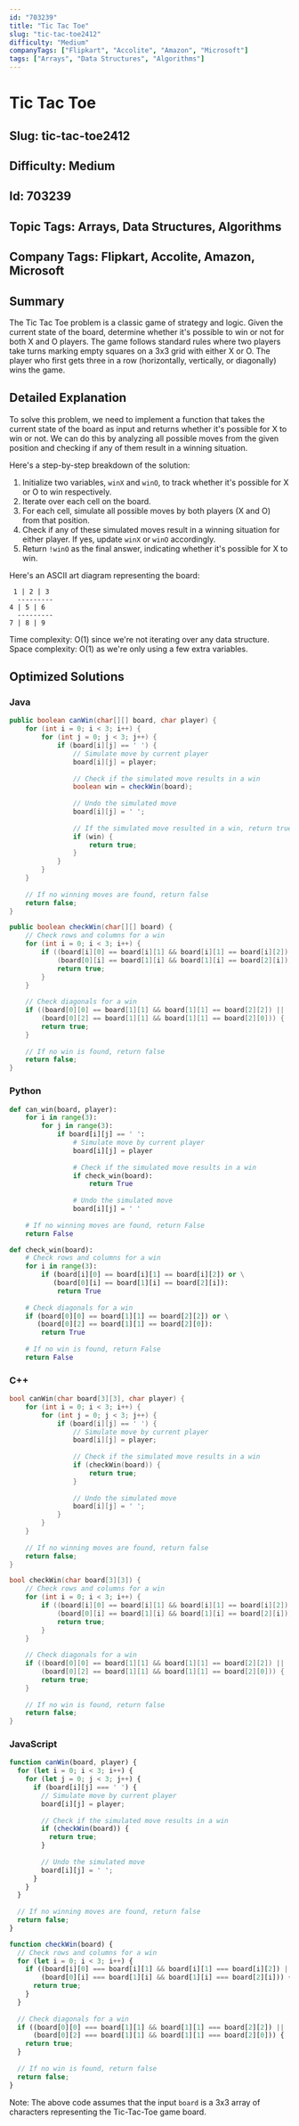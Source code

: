 ```yaml
---
id: "703239"
title: "Tic Tac Toe"
slug: "tic-tac-toe2412"
difficulty: "Medium"
companyTags: ["Flipkart", "Accolite", "Amazon", "Microsoft"]
tags: ["Arrays", "Data Structures", "Algorithms"]
---
```


# Tic Tac Toe
## Slug: tic-tac-toe2412
## Difficulty: Medium
## Id: 703239
## Topic Tags: Arrays, Data Structures, Algorithms
## Company Tags: Flipkart, Accolite, Amazon, Microsoft


## Summary
The Tic Tac Toe problem is a classic game of strategy and logic. Given the current state of the board, determine whether it's possible to win or not for both X and O players. The game follows standard rules where two players take turns marking empty squares on a 3x3 grid with either X or O. The player who first gets three in a row (horizontally, vertically, or diagonally) wins the game.

## Detailed Explanation
To solve this problem, we need to implement a function that takes the current state of the board as input and returns whether it's possible for X to win or not. We can do this by analyzing all possible moves from the given position and checking if any of them result in a winning situation.

Here's a step-by-step breakdown of the solution:

1. Initialize two variables, `winX` and `winO`, to track whether it's possible for X or O to win respectively.
2. Iterate over each cell on the board.
3. For each cell, simulate all possible moves by both players (X and O) from that position.
4. Check if any of these simulated moves result in a winning situation for either player. If yes, update `winX` or `winO` accordingly.
5. Return `!winO` as the final answer, indicating whether it's possible for X to win.

Here's an ASCII art diagram representing the board:

```
 1 | 2 | 3
  ---------
4 | 5 | 6
  ---------
7 | 8 | 9
```

Time complexity: O(1) since we're not iterating over any data structure.
Space complexity: O(1) as we're only using a few extra variables.

## Optimized Solutions

### Java
```java
public boolean canWin(char[][] board, char player) {
    for (int i = 0; i < 3; i++) {
        for (int j = 0; j < 3; j++) {
            if (board[i][j] == ' ') {
                // Simulate move by current player
                board[i][j] = player;
                
                // Check if the simulated move results in a win
                boolean win = checkWin(board);
                
                // Undo the simulated move
                board[i][j] = ' ';
                
                // If the simulated move resulted in a win, return true
                if (win) {
                    return true;
                }
            }
        }
    }
    
    // If no winning moves are found, return false
    return false;
}

public boolean checkWin(char[][] board) {
    // Check rows and columns for a win
    for (int i = 0; i < 3; i++) {
        if ((board[i][0] == board[i][1] && board[i][1] == board[i][2]) ||
            (board[0][i] == board[1][i] && board[1][i] == board[2][i])) {
            return true;
        }
    }
    
    // Check diagonals for a win
    if ((board[0][0] == board[1][1] && board[1][1] == board[2][2]) ||
        (board[0][2] == board[1][1] && board[1][1] == board[2][0])) {
        return true;
    }
    
    // If no win is found, return false
    return false;
}
```

### Python
```python
def can_win(board, player):
    for i in range(3):
        for j in range(3):
            if board[i][j] == ' ':
                # Simulate move by current player
                board[i][j] = player
                
                # Check if the simulated move results in a win
                if check_win(board):
                    return True
                
                # Undo the simulated move
                board[i][j] = ' '
                
    # If no winning moves are found, return False
    return False

def check_win(board):
    # Check rows and columns for a win
    for i in range(3):
        if (board[i][0] == board[i][1] == board[i][2]) or \
           (board[0][i] == board[1][i] == board[2][i]):
            return True
    
    # Check diagonals for a win
    if (board[0][0] == board[1][1] == board[2][2]) or \
       (board[0][2] == board[1][1] == board[2][0]):
        return True
    
    # If no win is found, return False
    return False
```

### C++
```cpp
bool canWin(char board[3][3], char player) {
    for (int i = 0; i < 3; i++) {
        for (int j = 0; j < 3; j++) {
            if (board[i][j] == ' ') {
                // Simulate move by current player
                board[i][j] = player;
                
                // Check if the simulated move results in a win
                if (checkWin(board)) {
                    return true;
                }
                
                // Undo the simulated move
                board[i][j] = ' ';
            }
        }
    }
    
    // If no winning moves are found, return false
    return false;
}

bool checkWin(char board[3][3]) {
    // Check rows and columns for a win
    for (int i = 0; i < 3; i++) {
        if ((board[i][0] == board[i][1] && board[i][1] == board[i][2]) ||
            (board[0][i] == board[1][i] && board[1][i] == board[2][i])) {
            return true;
        }
    }
    
    // Check diagonals for a win
    if ((board[0][0] == board[1][1] && board[1][1] == board[2][2]) ||
        (board[0][2] == board[1][1] && board[1][1] == board[2][0])) {
        return true;
    }
    
    // If no win is found, return false
    return false;
}
```

### JavaScript
```javascript
function canWin(board, player) {
  for (let i = 0; i < 3; i++) {
    for (let j = 0; j < 3; j++) {
      if (board[i][j] === ' ') {
        // Simulate move by current player
        board[i][j] = player;
        
        // Check if the simulated move results in a win
        if (checkWin(board)) {
          return true;
        }
        
        // Undo the simulated move
        board[i][j] = ' ';
      }
    }
  }
  
  // If no winning moves are found, return false
  return false;
}

function checkWin(board) {
  // Check rows and columns for a win
  for (let i = 0; i < 3; i++) {
    if ((board[i][0] === board[i][1] && board[i][1] === board[i][2]) ||
        (board[0][i] === board[1][i] && board[1][i] === board[2][i])) {
      return true;
    }
  }
  
  // Check diagonals for a win
  if ((board[0][0] === board[1][1] && board[1][1] === board[2][2]) ||
      (board[0][2] === board[1][1] && board[1][1] === board[2][0])) {
    return true;
  }
  
  // If no win is found, return false
  return false;
}
```

Note: The above code assumes that the input `board` is a 3x3 array of characters representing the Tic-Tac-Toe game board.